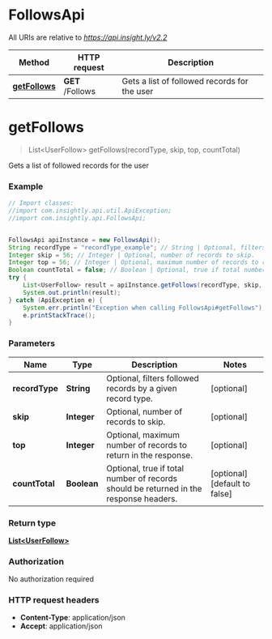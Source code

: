 # FollowsApi

All URIs are relative to *https://api.insight.ly/v2.2*

Method | HTTP request | Description
------------- | ------------- | -------------
[**getFollows**](FollowsApi.md#getFollows) | **GET** /Follows | Gets a list of followed records for the user


<a name="getFollows"></a>
# **getFollows**
> List&lt;UserFollow&gt; getFollows(recordType, skip, top, countTotal)

Gets a list of followed records for the user

### Example
```java
// Import classes:
//import com.insightly.api.util.ApiException;
//import com.insightly.api.FollowsApi;


FollowsApi apiInstance = new FollowsApi();
String recordType = "recordType_example"; // String | Optional, filters followed records by a given record type.
Integer skip = 56; // Integer | Optional, number of records to skip.
Integer top = 56; // Integer | Optional, maximum number of records to return in the response.
Boolean countTotal = false; // Boolean | Optional, true if total number of records should be returned in the response headers.
try {
    List<UserFollow> result = apiInstance.getFollows(recordType, skip, top, countTotal);
    System.out.println(result);
} catch (ApiException e) {
    System.err.println("Exception when calling FollowsApi#getFollows");
    e.printStackTrace();
}
```

### Parameters

Name | Type | Description  | Notes
------------- | ------------- | ------------- | -------------
 **recordType** | **String**| Optional, filters followed records by a given record type. | [optional]
 **skip** | **Integer**| Optional, number of records to skip. | [optional]
 **top** | **Integer**| Optional, maximum number of records to return in the response. | [optional]
 **countTotal** | **Boolean**| Optional, true if total number of records should be returned in the response headers. | [optional] [default to false]

### Return type

[**List&lt;UserFollow&gt;**](UserFollow.md)

### Authorization

No authorization required

### HTTP request headers

 - **Content-Type**: application/json
 - **Accept**: application/json

